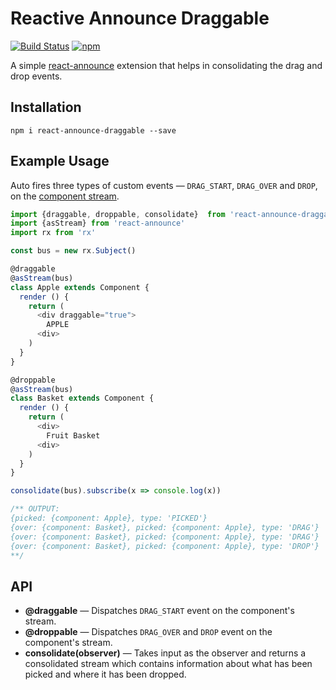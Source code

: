 # Reactive Announce Draggable
[![Build Status][travis-ci-icon]][travis-ci]
[![npm][npm-icon]][npm]

A simple [react-announce][react-announce] extension that helps in consolidating the drag and drop events.

## Installation

```
npm i react-announce-draggable --save
```

## Example Usage

Auto fires three types of custom events — `DRAG_START`, `DRAG_OVER` and `DROP`, on the [component stream][component-stream].

```javascript
import {draggable, droppable, consolidate}  from 'react-announce-draggable'
import {asStream} from 'react-announce'
import rx from 'rx'

const bus = new rx.Subject()

@draggable
@asStream(bus)
class Apple extends Component {
  render () {
    return (
      <div draggable="true">
        APPLE
      <div>
    )
  }
}

@droppable
@asStream(bus)
class Basket extends Component {
  render () {
    return (
      <div>
        Fruit Basket
      <div>
    )
  }
}

consolidate(bus).subscribe(x => console.log(x))

/** OUTPUT:
{picked: {component: Apple}, type: 'PICKED'}
{over: {component: Basket}, picked: {component: Apple}, type: 'DRAG'}
{over: {component: Basket}, picked: {component: Apple}, type: 'DRAG'}
{over: {component: Basket}, picked: {component: Apple}, type: 'DROP'}
**/
```

## API
- **@draggable** —  Dispatches `DRAG_START` event on the component's stream.
- **@droppable** —  Dispatches `DRAG_OVER` and `DROP` event on the component's stream.
- **consolidate(observer)** — Takes input as the observer and returns a consolidated stream which contains information about what has been picked and where it has been dropped.


[travis-ci-icon]: https://travis-ci.org/tusharmath/react-announce-draggable.svg?branch=master
[travis-ci]: https://travis-ci.org/tusharmath/react-announce-draggable
[npm-icon]: https://img.shields.io/npm/v/react-announce-draggable.svg
[npm]: https://www.npmjs.com/package/react-announce-draggable
[react-announce]: https://github.com/tusharmath/react-announce
[component-stream]: https://github.com/tusharmath/react-announce#api
